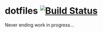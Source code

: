 # dotfiles [![Build Status](https://travis-ci.org/hendriklammers/dotfiles.svg?branch=master)](https://travis-ci.org/hendriklammers/dotfiles)

Never ending work in progress…
